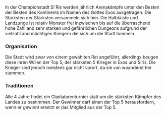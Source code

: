 In der Championstadt Si'Ris werden jährlich Arenakämpfe unter den Besten der Besten des Kontinents im Namen des Gottes Exos ausgetragen.
Die Stärksten der Stärksten versammeln sich hier.
Die Halbküste und Landzunge ist relativ Monster frei inzwischen bis auf die überraschend hohe Zahl and sehr starken und gefährlichen Dungeons aufgrund der vielzahl and mächtigen Kriegern die sich um die Stadt tummeln.

### Organisation
Die Stadt wird zwar von einem gewählten Rat angeführt, allerdings beugen diese ihren Willen der Top 5, der stärksten 5 Krieger in Exos und Siris. Die Krieger sind jedoch meistens gar nicht vorort, da sie von woanderst her stammen.

### Traditionen
Alle 4 Jahre findet ein Gladiatorenturnier statt um die stärksten Kämpfer des Landes zu bestimmen. 
Der Gewinner darf einen der Top 5 herausfordern, wenn er gewinnt ersetzt er das Mitglied aus der Top 5.